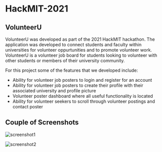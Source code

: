 ﻿# HackMIT-2021

## VolunteerU
VolunteerU was developed as part of the 2021 HackMIT hackathon.
The application was developed to connect students and faculty within universities for volunteer oppurtunities and to promote volunteer work. VolunteerU is a volunteer job board for students looking to volunteer with other students or members of their university community.

For this project some of the features that we developed include:
- Ability for volunteer job posters to login and register for an account
- Ability for volunteer job posters to create their profile with their associated university and profile picture
- Volunteer poster dashboard where all useful functionality is located
- Ability for volunteer seekers to scroll through volunteer postings and contact poster


## Couple of Screenshots

![screenshot1](https://user-images.githubusercontent.com/68272505/134420906-04c490c8-9da9-4854-817f-25481b9191bd.png)

![screenshot2](https://user-images.githubusercontent.com/68272505/134420920-2a902d6c-80a1-4fd1-8d0c-36a4a6b078a5.png)
